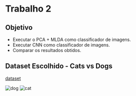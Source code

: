 # Trabalho 2

## Objetivo

- Executar o PCA + MLDA como classificador de imagens.
- Executar CNN como classificador de imagens.
- Comparar os resultados obtidos.

## Dataset Escolhido - Cats vs Dogs
[dataset](https://www.kaggle.com/c/dogs-vs-cats/data)

![dog](./data/dataset/single_prediction/cat_or_dog_1.jpg)
![cat](./data/dataset/single_prediction/cat_or_dog_2.jpg)
